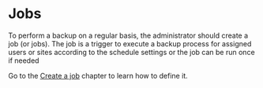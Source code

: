 # Jobs

To perform a backup on a regular basis, the administrator should create a job \(or jobs\). The job is a trigger to execute a backup process for assigned users or sites according to the schedule settings or the job can be run once if needed

Go to the [Create a job](create-a-job.md) chapter to learn how to define it.











                 

